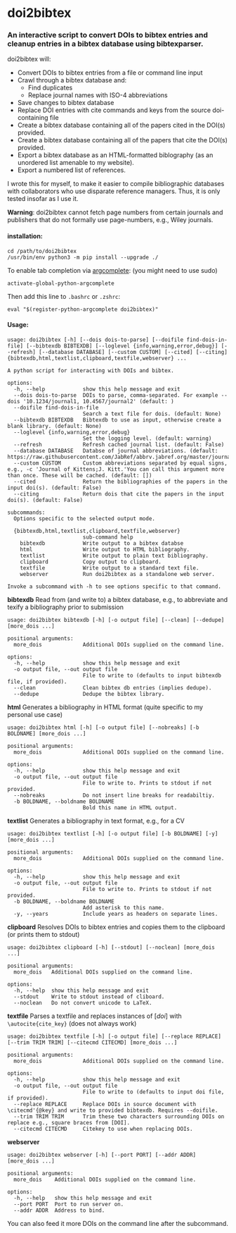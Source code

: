 # doi2bibtex
### An interactive script to convert DOIs to bibtex entries and cleanup entries in a bibtex database using bibtexparser.
doi2bibtex will:
- Convert DOIs to bibtex entries from a file or command line input
- Crawl through a bibtex database and:
    - Find duplicates
    - Replace journal names with ISO-4 abbreviations
- Save changes to bibtex database
- Replace DOI entries with cite commands and keys from the source doi-containing file
- Create a bibtex database containing all of the papers cited in the DOI(s) provided.
- Create a bibtex database containing all of the papers that cite the DOI(s) provided.
- Export a bibtex database as an HTML-formatted biblography (as an unordered list amenable to my website).
- Export a numbered list of references.

I wrote this for myself, to make it easier to compile bibliographic databases with collaborators who use disparate reference managers. Thus, it is only tested insofar as I use it.

**Warning**: doi2bibtex cannot fetch page numbers from certain journals and publishers that do not formally use page-numbers, e.g., Wiley journals.

#### installation:
```
cd /path/to/doi2bibtex
/usr/bin/env python3 -m pip install --upgrade ./
```
To enable tab completion via [argcomplete](https://github.com/kislyuk/argcomplete): (you might need to use sudo)
```
activate-global-python-argcomplete
``` 

Then add this line to `.bashrc` or `.zshrc`:
```
eval "$(register-python-argcomplete doi2bibtex)"
```

#### Usage:
```
usage: doi2bibtex [-h] [--dois dois-to-parse] [--doifile find-dois-in-file] [--bibtexdb BIBTEXDB] [--loglevel {info,warning,error,debug}] [--refresh] [--database DATABASE] [--custom CUSTOM] [--cited] [--citing] {bibtexdb,html,textlist,clipboard,textfile,webserver} ...

A python script for interacting with DOIs and bibtex.

options:
  -h, --help            show this help message and exit
  --dois dois-to-parse  DOIs to parse, comma-separated. For example --dois '10.1234/journal1, 10.4567/journal2' (default: )
  --doifile find-dois-in-file
                        Search a text file for dois. (default: None)
  --bibtexdb BIBTEXDB   Bibtexdb to use as input, otherwise create a blank library. (default: None)
  --loglevel {info,warning,error,debug}
                        Set the logging level. (default: warning)
  --refresh             Refresh cached journal list. (default: False)
  --database DATABASE   Databse of journal abbreviations. (default: https://raw.githubusercontent.com/JabRef/abbrv.jabref.org/master/journals/journal_abbreviations_acs.csv)
  --custom CUSTOM       Custom abbreviations separated by equal signs, e.g., -c 'Journal of Kittens;J. Kitt.'You can call this argument more than once. These will be cached. (default: [])
  --cited               Return the bibliographies of the papers in the input doi(s). (default: False)
  --citing              Return dois that cite the papers in the input doi(s). (default: False)

subcommands:
  Options specific to the selected output mode.

  {bibtexdb,html,textlist,clipboard,textfile,webserver}
                        sub-command help
    bibtexdb            Write output to a bibtex databse
    html                Write output to HTML bibliography.
    textlist            Write output to plain text bibliography.
    clipboard           Copy output to clipboard.
    textfile            Write output to a standard text file.
    webserver           Run doi2bibtex as a standalone web server.

Invoke a subcommand with -h to see options specific to that command.
```

**bibtexdb** Read from (and write to) a bibtex database, e.g., to abbreviate and texify a bibliography prior to submission
```
usage: doi2bibtex bibtexdb [-h] [-o output file] [--clean] [--dedupe] [more_dois ...]

positional arguments:
  more_dois             Additional DOIs supplied on the command line.

options:
  -h, --help            show this help message and exit
  -o output file, --out output file
                        File to write to (defaults to input bibtexdb file, if provided).
  --clean               Clean bibtex db entries (implies dedupe).
  --dedupe              Dedupe the bibtex library.
```

**html** Generates a bibliography in HTML format (quite specific to my personal use case)
```
usage: doi2bibtex html [-h] [-o output file] [--nobreaks] [-b BOLDNAME] [more_dois ...]

positional arguments:
  more_dois             Additional DOIs supplied on the command line.

options:
  -h, --help            show this help message and exit
  -o output file, --out output file
                        File to write to. Prints to stdout if not provided.
  --nobreaks            Do not insert line breaks for readabiltiy.
  -b BOLDNAME, --boldname BOLDNAME
                        Bold this name in HTML output.
```

**textlist** Generates a bibliography in text format, e.g., for a CV
```
usage: doi2bibtex textlist [-h] [-o output file] [-b BOLDNAME] [-y] [more_dois ...]

positional arguments:
  more_dois             Additional DOIs supplied on the command line.

options:
  -h, --help            show this help message and exit
  -o output file, --out output file
                        File to write to. Prints to stdout if not provided.
  -b BOLDNAME, --boldname BOLDNAME
                        Add asterisk to this name.
  -y, --years           Include years as headers on separate lines.
```

**clipboard** Resolves DOIs to bibtex entries and copies them to the clipboard (or prints them to stdout)
```
usage: doi2bibtex clipboard [-h] [--stdout] [--noclean] [more_dois ...]

positional arguments:
  more_dois   Additional DOIs supplied on the command line.

options:
  -h, --help  show this help message and exit
  --stdout    Write to stdout instead of cliboard.
  --noclean   Do not convert unicode to LaTeX.
```

**textfile** Parses a textfile and replaces instances of [_doi_] with `\autocite{cite_key}` (does not always work)
```
usage: doi2bibtex textfile [-h] [-o output file] [--replace REPLACE] [--trim TRIM TRIM] [--citecmd CITECMD] [more_dois ...]

positional arguments:
  more_dois             Additional DOIs supplied on the command line.

options:
  -h, --help            show this help message and exit
  -o output file, --out output file
                        File to write to (defaults to input doi file, if provided).
  --replace REPLACE     Replace DOIs in source document with \citecmd'{@key} and write to provided bibtexdb. Requires --doifile.
  --trim TRIM TRIM      Trim these two characters surrounding DOIs on replace e.g., square braces from [DOI].
  --citecmd CITECMD     Citekey to use when replacing DOIs.
```
**webserver**
```
usage: doi2bibtex webserver [-h] [--port PORT] [--addr ADDR] [more_dois ...]

positional arguments:
  more_dois    Additional DOIs supplied on the command line.

options:
  -h, --help   show this help message and exit
  --port PORT  Port to run server on.
  --addr ADDR  Address to bind.
```

You can also feed it more DOIs on the command line after the subcommand.


